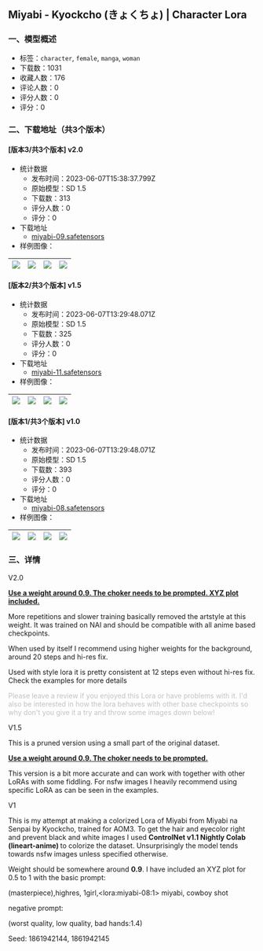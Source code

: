 ## Miyabi - Kyockcho (きょくちょ) | Character Lora
### 一、模型概述

- 标签：`character`, `female`, `manga`, `woman`
- 下载数：1031
- 收藏人数：176
- 评论人数：0
- 评分人数：0
- 评分：0

### 二、下载地址（共3个版本）

#### [版本3/共3个版本] v2.0

- 统计数据
  - 发布时间：2023-06-07T15:38:37.799Z
  - 原始模型：SD 1.5
  - 下载数：313
  - 评分人数：0
  - 评分：0
- 下载地址
  - [miyabi-09.safetensors](https://civitai.com/api/download/models/91070)
- 样例图像：

| <img src="https://image.civitai.com/xG1nkqKTMzGDvpLrqFT7WA/06535148-30bb-4f05-ab30-038a5339855f/width=450/1062801.jpeg" /> | <img src="https://image.civitai.com/xG1nkqKTMzGDvpLrqFT7WA/a9ece008-dfee-4dad-8bf9-06bdbb5d2ea5/width=450/1066734.jpeg" /> | <img src="https://image.civitai.com/xG1nkqKTMzGDvpLrqFT7WA/7225602f-4b39-422d-8a2a-febe19c826b2/width=450/1286876.jpeg" /> | <img src="https://image.civitai.com/xG1nkqKTMzGDvpLrqFT7WA/de5e7904-fab9-41f2-aea0-f9c691ce6659/width=450/1062802.jpeg" /> |
| ---- | ---- | ---- | ---- |

#### [版本2/共3个版本] v1.5

- 统计数据
  - 发布时间：2023-06-07T13:29:48.071Z
  - 原始模型：SD 1.5
  - 下载数：325
  - 评分人数：0
  - 评分：0
- 下载地址
  - [miyabi-11.safetensors](https://civitai.com/api/download/models/87878)
- 样例图像：

| <img src="https://image.civitai.com/xG1nkqKTMzGDvpLrqFT7WA/86943efd-d207-46b2-a2f7-bbc0a60d1654/width=450/1009511.jpeg" /> | <img src="https://image.civitai.com/xG1nkqKTMzGDvpLrqFT7WA/54db654b-2535-4aa1-b91b-265d0bde5ba8/width=450/1009609.jpeg" /> | <img src="https://image.civitai.com/xG1nkqKTMzGDvpLrqFT7WA/bfd21e26-6427-4b02-96d5-2f78ef16f8f9/width=450/1008968.jpeg" /> | <img src="https://image.civitai.com/xG1nkqKTMzGDvpLrqFT7WA/dfbe318d-980d-444e-9f9d-1ff4c441a90c/width=450/1008965.jpeg" /> |
| ---- | ---- | ---- | ---- |

#### [版本1/共3个版本] v1.0

- 统计数据
  - 发布时间：2023-06-07T13:29:48.071Z
  - 原始模型：SD 1.5
  - 下载数：393
  - 评分人数：0
  - 评分：0
- 下载地址
  - [miyabi-08.safetensors](https://civitai.com/api/download/models/65023)
- 样例图像：

| <img src="https://image.civitai.com/xG1nkqKTMzGDvpLrqFT7WA/721f103c-e363-403b-8af5-f51d4477ae2f/width=450/720592.jpeg" /> | <img src="https://image.civitai.com/xG1nkqKTMzGDvpLrqFT7WA/838b9d92-04ea-4857-8ae6-7e1a4130de64/width=450/720593.jpeg" /> | <img src="https://image.civitai.com/xG1nkqKTMzGDvpLrqFT7WA/702a6aa4-c6af-4373-990b-3c48156ce775/width=450/720591.jpeg" /> | <img src="https://image.civitai.com/xG1nkqKTMzGDvpLrqFT7WA/56a22bad-3ef3-4947-b33e-6eef74c04ea4/width=450/720637.jpeg" /> |
| ---- | ---- | ---- | ---- |


### 三、详情
<p>V2.0 </p><p><strong><u>Use a weight around 0.9. The choker needs to be prompted. XYZ plot included.</u></strong></p><p>More repetitions and slower training basically removed the artstyle at this weight. It was trained on NAI and should be compatible with all anime based checkpoints.</p><p>When used by itself I recommend using higher weights for the background, around 20 steps and hi-res fix. </p><p>Used with style lora it is pretty consistent at 12 steps even without hi-res fix. Check the examples for more details</p><p></p><p><span style="color:rgb(193, 194, 197)">Please leave a review if you enjoyed this Lora or have problems with it. I'd also be interested in how the lora behaves with other base checkpoints so why don't you give it a try and throw some images down below!</span></p><p></p><p></p><p>V1.5</p><p>This is a pruned version using a small part of the original dataset.</p><p><strong><u>Use a weight around 0.9. The choker needs to be prompted.</u></strong></p><p>This version is a bit more accurate and can work with together with other LoRAs with some fiddling. For nsfw images I heavily recommend using specific LoRA as can be seen in the examples.</p><p></p><p>V1</p><p>This is my attempt at making a colorized Lora of Miyabi from Miyabi na Senpai by Kyockcho, trained for AOM3. To get the hair and eyecolor right and prevent black and white images I used <strong>ControlNet v1.1 Nightly Colab (lineart-anime) </strong>to colorize the dataset. Unsurprisingly the model tends towards nsfw images unless specified otherwise.</p><p>Weight should be somewhere around <strong>0.9</strong>. I have included an XYZ plot for 0.5 to 1 with the basic prompt:</p><p>(masterpiece),highres, 1girl,&lt;lora:miyabi-08:1&gt; miyabi, cowboy shot</p><p>negative prompt:</p><p>(worst quality, low quality, bad hands:1.4)</p><p>Seed: 1861942144, 1861942145</p>